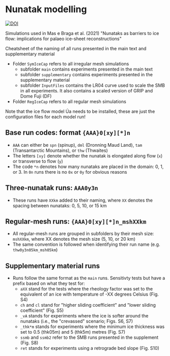 # Nunatak modelling

[![DOI](https://zenodo.org/badge/406751573.svg)](https://zenodo.org/badge/latestdoi/406751573)

Simulations used in Mas e Braga et al. (2021) "Nunataks as barriers to ice flow: implications for palaeo ice-sheet reconstructions"

Cheatsheet of the naming of all runs presented in the main text and supplementary material

- Folder `SymIceCap` refers to all irregular mesh simulations
    - subfolder `main` contains experiments presented in the main text
    - subfolder `supplementary` contains experiments presented in the supplementary material
    - subfolder `InputFiles` contains the LR04 curve used to scale the SMB in all experiments. It also contains a scaled version of GRIP and Dome Fuji (DF)
- Folder `RegIceCap` refers to all regular mesh simulations

Note that the ice flow model Úa needs to be installed, these are just the configuration files for each model run!

## Base run codes: format `{AAA}0[xy][*]n`
- `AAA` can either be `spn` (spinup), `dml` (Dronning Maud Land), `tam` (Transantarctic Mountains), or `thw` (Thwaites)
- The letters `[xy]` denote whether the nunatak is elongated along flow (`x`) or transverse to flow (`y`)
- The code `*n` denotes how many nunataks are placed in the domain: 0, 1, or 3. In `0n` runs there is no `0x` or `0y` for obvious reasons

## Three-nunatak runs: `AAA0y3n`
- These runs have `XXkm` added to their naming, where `XX` denotes the spacing between nunataks: 0, 5, 10, or 15 km

## Regular-mesh runs: `{AAA}0[xy][*]n_mshXXkm`
- All regular-mesh runs are grouped in subfolders by their mesh size: `mshXXkm`, where XX denotes the mesh size (5, 10, or 20 km)
- The same convention is followed when identifying their run name (e.g. `thw0y3n05km_msh05km`)
    
## Supplementary material runs
- Runs follow the same format as the `main` runs. Sensitivty tests but have a prefix based on what they test for:    
    - `aXX` stand for the tests where the rheology factor was set to the equivalent of an ice with temperature of -XX degrees Celsius (Fig. S4)
    - `ch` and `cl` stand for "higher sliding coefficient" and "lower sliding coefficient" (Fig. S5)
    - `_vA` stands for experiments where the ice is softer around the nunataks (i.e., the "crevassed" scenario; Figs. S6, S7)
    - `_thk*m` stands for experiments where the minimum ice thickness was set to 0.5 (thk05m) and 5 (thk5m) metres (Fig. S7)
    - `ssmb` and `ssmb2` refer to the SMB runs presented in the supplement (Fig. S8)
    - `ret` stands for experiments using a retrograde bed slope (Fig. S10)    
